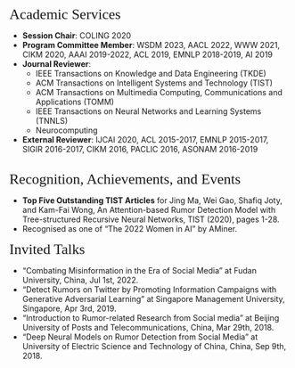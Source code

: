
<p><span style="font-family:georgia,serif;"><span style="font-size:26px;">Academic Services</span></span></p>

- **Session Chair**: COLING 2020
- **Program Committee Member**: WSDM 2023, AACL 2022, WWW 2021, CIKM 2020, AAAI 2019-2022, ACL 2019, EMNLP 2018-2019, AI 2019
- **Journal Reviewer**:
    - IEEE Transactions on Knowledge and Data Engineering (TKDE)
    - ACM Transactions on Intelligent Systems and Technology (TIST)
    - ACM Transactions on Multimedia Computing, Communications and Applications (TOMM)
    - IEEE Transactions on Neural Networks and Learning Systems (TNNLS)
    - Neurocomputing
- **External Reviewer**: IJCAI 2020, ACL 2015-2017, EMNLP 2015-2017, SIGIR 2016-2017, CIKM 2016, PACLIC 2016, ASONAM 2016-2019  
&emsp;    

<p><span style="font-family:georgia,serif;"><span style="font-size:26px;">Recognition, Achievements, and Events</span></span></p>

- **Top Five Outstanding TIST Articles** for Jing Ma, Wei Gao, Shafiq Joty, and Kam-Fai Wong, An Attention-based Rumor Detection Model with Tree-structured Recursive Neural Networks, TIST (2020), pages 1-28. 
- Recognised as one of “The 2022 Women in AI” by AMiner.
&emsp; 

<p><span style="font-family:georgia,serif;"><span style="font-size:26px;">Invited Talks</span></span></p>

- “Combating Misinformation in the Era of Social Media” at Fudan University, China, Jul 1st, 2022. 
- “Detect Rumors on Twitter by Promoting Information Campaigns with Generative Adversarial Learning” at Singapore Management University, Singapore, Apr 3rd, 2019.
- “Introduction to Rumor-related Research from Social media” at Beijing University of Posts and Telecommunications, China, Mar 29th, 2018.
- “Deep Neural Models on Rumor Detection from Social Media” at University of Electric Science and Technology of China, China, Sep 9th, 2018.


